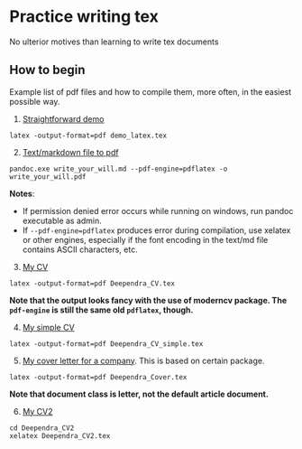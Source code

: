# Practice writing tex
No ulterior motives than learning to write tex documents

## How to begin

Example list of pdf files and how to compile them, more often, in the easiest possible way.

1. [Straightforward demo](./demo_latex.tex)
```
latex -output-format=pdf demo_latex.tex
```

2. [Text/markdown file to pdf](./write_your_will.md)
```
pandoc.exe write_your_will.md --pdf-engine=pdflatex -o write_your_will.pdf
```
**Notes**: 
- If permission denied error occurs while running on windows, run pandoc executable as admin.
- If `--pdf-engine=pdflatex` produces error during compilation, use xelatex or other engines, especially if the font encoding in the text/md file contains ASCII characters, etc.

3. [My CV](Deependra_CV.tex)
```
latex -output-format=pdf Deependra_CV.tex
```
__Note that the output looks fancy with the use of moderncv package. The `pdf-engine` is still the same old `pdflatex`, though.__

4. [My simple CV](Deependra_CV_simple.tex)
```
latex -output-format=pdf Deependra_CV_simple.tex
```

5. [My cover letter for a company](Deependra_Cover.tex). This is based on certain package.
```
latex -output-format=pdf Deependra_Cover.tex
```
__Note that document class is letter, not the default article document.__

6. [My CV2](Deependra_CV2/Deependra_CV2.tex)
```
cd Deependra_CV2
xelatex Deependra_CV2.tex
```